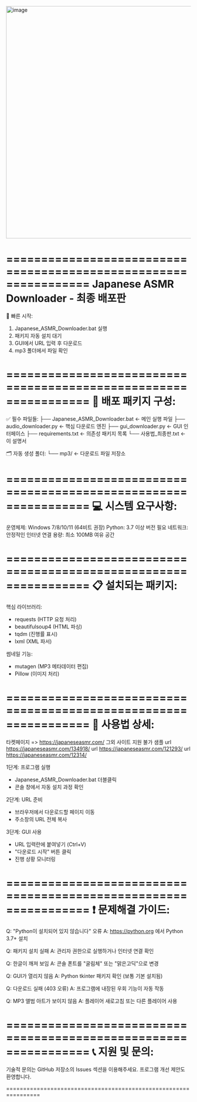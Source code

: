 
<img width="1487" height="632" alt="image" src="https://github.com/user-attachments/assets/53f9844b-5978-4568-9cfc-9279aef760b0" />


================================================================
  Japanese ASMR Downloader - 최종 배포판
================================================================

🚀 빠른 시작:
1. Japanese_ASMR_Downloader.bat 실행
2. 패키지 자동 설치 대기
3. GUI에서 URL 입력 후 다운로드
4. mp3 폴더에서 파일 확인

================================================================
📁 배포 패키지 구성:
================================================================

✅ 필수 파일들:
├── Japanese_ASMR_Downloader.bat  ← 메인 실행 파일
├── audio_downloader.py                  ← 핵심 다운로드 엔진
├── gui_downloader.py                    ← GUI 인터페이스
├── requirements.txt                     ← 의존성 패키지 목록
└── 사용법_최종판.txt                     ← 이 설명서

🗂️ 자동 생성 폴더:
└── mp3/                                 ← 다운로드 파일 저장소

================================================================
💻 시스템 요구사항:
================================================================

운영체제: Windows 7/8/10/11 (64비트 권장)
Python: 3.7 이상 버전 필요
네트워크: 안정적인 인터넷 연결
용량: 최소 100MB 여유 공간

================================================================
📋 설치되는 패키지:
================================================================

핵심 라이브러리:
- requests          (HTTP 요청 처리)
- beautifulsoup4     (HTML 파싱)
- tqdm              (진행률 표시)
- lxml              (XML 파서)

썸네일 기능:
- mutagen           (MP3 메타데이터 편집)
- Pillow            (이미지 처리)

================================================================
🔧 사용법 상세:
================================================================

  타켓페이지 => https://japaneseasmr.com/
  그외 사이트 지원 불가
   샘플 
      url https://japaneseasmr.com/134918/
      url https://japaneseasmr.com/121293/
      url https://japaneseasmr.com/12314/

1단계: 프로그램 실행
- Japanese_ASMR_Downloader.bat 더블클릭
- 콘솔 창에서 자동 설치 과정 확인

2단계: URL 준비
- 브라우저에서 다운로드할 페이지 이동
- 주소창의 URL 전체 복사

3단계: GUI 사용
- URL 입력란에 붙여넣기 (Ctrl+V)
- "다운로드 시작" 버튼 클릭
- 진행 상황 모니터링

================================================================
❗ 문제해결 가이드:
================================================================

Q: "Python이 설치되어 있지 않습니다" 오류
A: https://python.org 에서 Python 3.7+ 설치

Q: 패키지 설치 실패
A: 관리자 권한으로 실행하거나 인터넷 연결 확인

Q: 한글이 깨져 보임
A: 콘솔 폰트를 "굴림체" 또는 "맑은고딕"으로 변경

Q: GUI가 열리지 않음
A: Python tkinter 패키지 확인 (보통 기본 설치됨)

Q: 다운로드 실패 (403 오류)
A: 프로그램에 내장된 우회 기능이 자동 작동

Q: MP3 앨범 아트가 보이지 않음
A: 플레이어 새로고침 또는 다른 플레이어 사용

================================================================
📞 지원 및 문의:
================================================================

기술적 문의는 GitHub 저장소의 Issues 섹션을 이용해주세요.
프로그램 개선 제안도 환영합니다.

================================================================ 
